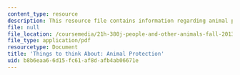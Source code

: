 ```yaml
---
content_type: resource
description: This resource file contains information regarding animal protection.
file: null
file_location: /coursemedia/21h-380j-people-and-other-animals-fall-2013/b8b6eaa66d15fc61af8dafb4ab06671e_MIT21H_380F13_read_notes07.pdf
file_type: application/pdf
resourcetype: Document
title: 'Things to think About: Animal Protection'
uid: b8b6eaa6-6d15-fc61-af8d-afb4ab06671e
---
```

